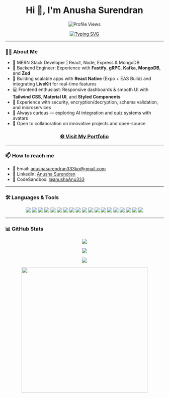 <h1 align="center">Hi 👋, I'm Anusha Surendran</h1>

<p align="center">
  <img src="https://komarev.com/ghpvc/?username=anushaAnu333&label=Profile%20views&color=0e75b6&style=flat" alt="Profile Views" />
</p>

<p align="center">
  <a href="https://github.com/DenverCoder1/readme-typing-svg">
    <img src="https://readme-typing-svg.herokuapp.com?font=IBM+Plex+Sans&color=d25f2c&size=25&center=true&vCenter=true&lines=Hi,+I'm+Anusha+Surendran;Full-Stack+Web+Developer;React+Native+App+Builder;Backend+with+Node,+gRPC,+Kafka;Frontend+with+React+%26+UI+Design" alt="Typing SVG" />
  </a>
</p>

---

### 👩‍💻 About Me

- 🌟 MERN Stack Developer | React, Node, Express & MongoDB
- 🔧 Backend Engineer: Experience with **Fastify**, **gRPC**, **Kafka**, **MongoDB**, and **Zod**
- 📱 Building scalable apps with **React Native** (Expo + EAS Build) and integrating **LiveKit** for real-time features
- 💻 Frontend enthusiast: Responsive dashboards & smooth UI with **Tailwind CSS**, **Material UI**, and **Styled Components**
- 🔐 Experience with security, encryption/decryption, schema validation, and microservices
- 🧠 Always curious — exploring AI integration and quiz systems with avatars
- 🤝 Open to collaboration on innovative projects and open-source

<h3 align="center">
  <a href="https://portfolio-latest-rosy.vercel.app/" target="_blank" rel="noopener noreferrer">
    🌐 Visit My Portfolio
  </a>
</h3>

---

### 📫 How to reach me

- 📧 Email: [anushasurendran333kp@gmail.com](mailto:anushasurendran333kp@gmail.com)
- 💼 LinkedIn: [Anusha Surendran](https://www.linkedin.com/in/anusha-surendran-324642225/)
- 🧪 CodeSandbox: [@anushaAnu333](https://codesandbox.io/u/anushaAnu333)

---

### 🛠️ Languages & Tools

<p align="center">
  <img src="https://img.shields.io/badge/-HTML5-E34F26?style=flat&logo=html5&logoColor=white" />
  <img src="https://img.shields.io/badge/-CSS3-1572B6?style=flat&logo=css3&logoColor=white" />
  <img src="https://img.shields.io/badge/-JavaScript-F7DF1E?style=flat&logo=javascript&logoColor=black" />
  <img src="https://img.shields.io/badge/-React-61DAFB?style=flat&logo=react&logoColor=black" />
  <img src="https://img.shields.io/badge/-Redux-764abc?style=flat&logo=redux&logoColor=white" />
  <img src="https://img.shields.io/badge/-ReactNative-61dafb?style=flat&logo=react&logoColor=black" />
  <img src="https://img.shields.io/badge/-Expo-000020?style=flat&logo=expo&logoColor=white" />
  <img src="https://img.shields.io/badge/-MongoDB-4DB33D?style=flat&logo=mongodb&logoColor=white" />
  <img src="https://img.shields.io/badge/-Node.js-3C873A?style=flat&logo=node.js&logoColor=white" />
  <img src="https://img.shields.io/badge/-Express-000000?style=flat&logo=express&logoColor=white" />
  <img src="https://img.shields.io/badge/-Fastify-000000?style=flat&logo=fastify&logoColor=white" />
  <img src="https://img.shields.io/badge/-gRPC-5C2D91?style=flat&logo=grpc&logoColor=white" />
  <img src="https://img.shields.io/badge/-Kafka-231F20?style=flat&logo=apache-kafka&logoColor=white" />
  <img src="https://img.shields.io/badge/-Postman-FF6C37?style=flat&logo=postman&logoColor=white" />
  <img src="https://img.shields.io/badge/-Heroku-430098?style=flat&logo=heroku&logoColor=white" />
  <img src="https://img.shields.io/badge/-Netlify-00C7B7?style=flat&logo=netlify&logoColor=white" />
  <img src="https://img.shields.io/badge/-Git-F05032?style=flat&logo=git&logoColor=white" />
  <img src="https://img.shields.io/badge/-GitHub-181717?style=flat&logo=github&logoColor=white" />
  <img src="https://img.shields.io/badge/-VSCode-007ACC?style=flat&logo=visual-studio-code&logoColor=white" />
</p>

---

### 📊 GitHub Stats

<p align="center">
  <img src="https://github-readme-stats.vercel.app/api?username=anushaAnu333&show_icons=true&theme=vue" />
</p>

<p align="center">
  <img src="https://github-readme-streak-stats.herokuapp.com/?user=anushaAnu333&theme=vue" />
</p>

<p align="center">
  <img src="https://github-readme-stats.vercel.app/api/top-langs/?username=anushaAnu333&layout=compact&theme=vue&hide_border=true" />
</p>

<p align="center">
  <img src="https://media4.giphy.com/media/v1.Y2lkPTc5MGI3NjExcnB5Z29sNHpkdmF5N2E4ajg4bDk0bG1sNHFxMzd0OWh0bnZvcjlvdSZlcD12MV9pbnRlcm5hbF9naWZfYnlfaWQmY3Q9Zw/QDjpIL6oNCVZ4qzGs7/giphy.gif" width="400" />
</p>

